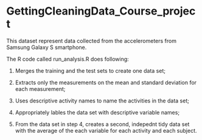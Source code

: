 # GettingCleaningData_Course_project

This dataset represent data collected from the accelerometers from Samsung Galaxy S smartphone.

The R code called run_analysis.R does following:

1) Merges the training and the test sets to create one data set;

2) Extracts only the measurements on the mean and standard deviation for each measurement;

3) Uses descriptive activity names to name the activities in the data set;

4) Appropriately lables the data set with descriptive variable names;

5) From the data set in step 4, creates a second, indepednt tidy data set with the average of the each variable for each      activity and each subject.
